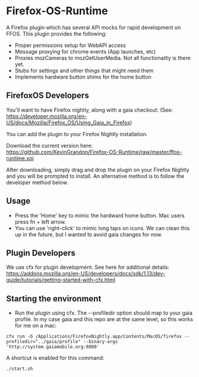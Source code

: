 Firefox-OS-Runtime
==================

A Firefox plugin which has several API mocks for rapid development on FFOS. This plugin provides the following:

* Proper permissions setup for WebAPI access
* Message proxying for chrome events (App launches, etc)
* Proxies mozCameras to mozGetUserMedia. Not all functionality is there yet.
* Stubs for settings and other things that might need them
* Implements hardware button shims for the home button


FirefoxOS Developers
-------------
You'll want to have Firefox nightly, along with a gaia checkout: (See: https://developer.mozilla.org/en-US/docs/Mozilla/Firefox_OS/Using_Gaia_in_Firefox)

You can add the plugin to your Firefox Nightly installation.

Download the current version here: https://github.com/KevinGrandon/Firefox-OS-Runtime/raw/master/ffos-runtime.xpi

After downloading, simply drag and drop the plugin on your Firefox Nightly and you will be prompted to install. An alternative method is to follow the developer method below.


Usage
-------------
* Press the 'Home' key to mimic the hardward home button. Mac users press fn + left arrow.
* You can use 'right-click' to mimic long taps on icons. We can clean this up in the future, but I wanted to avoid gaia changes for now.

Plugin Developers
-------------
We use cfx for plugin development. See here for additional details: https://addons.mozilla.org/en-US/developers/docs/sdk/1.13/dev-guide/tutorials/getting-started-with-cfx.html

Starting the environment
-------------
- Run the plugin using cfx. The --profiledir option should map to your gaia profile. In my case gaia and this repo are at the same level, so this works for me on a mac:
```
cfx run -b /Applications/FirefoxNightly.app/Contents/MacOS/firefox --profiledir="../gaia/profile" --binary-args 'http://system.gaiamobile.org:8080'
```

A shortcut is enabled for this command:
```
./start.sh
```